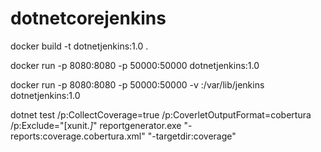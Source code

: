 # dotnetcorejenkins

docker build -t dotnetjenkins:1.0 .

docker run -p 8080:8080 -p 50000:50000  dotnetjenkins:1.0

docker run -p 8080:8080 -p 50000:50000 -v <dadadir>:/var/lib/jenkins dotnetjenkins:1.0

dotnet test /p:CollectCoverage=true /p:CoverletOutputFormat=cobertura /p:Exclude="[xunit.*]*"
reportgenerator.exe "-reports:coverage.cobertura.xml" "-targetdir:coverage"
